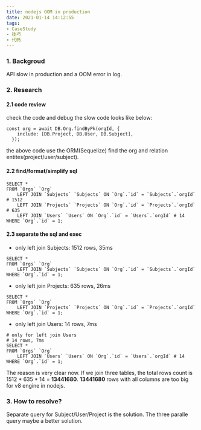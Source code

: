```yaml
---
title: nodejs OOM in production
date: 2021-01-14 14:12:55
tags:
- CaseStudy
- 技巧
- 代码
---
```


### 1. Backgroud
API slow in production and a OOM error in log.

### 2. Research
#### 2.1 code review
check the code and debug the slow code looks like below:
```
const org = await DB.Org.findByPk(orgId, {
    include: [DB.Project, DB.User, DB.Subject],
  });
```
the above code use the ORM(Sequelize) find the org and relation entites(project/user/subject).

#### 2.2 find/format/simplify sql
```
SELECT *
FROM `Orgs` `Org`
	LEFT JOIN `Subjects` `Subjects` ON `Org`.`id` = `Subjects`.`orgId` # 1512
	LEFT JOIN `Projects` `Projects` ON `Org`.`id` = `Projects`.`orgId` # 635
	LEFT JOIN `Users` `Users` ON `Org`.`id` = `Users`.`orgId` # 14
WHERE `Org`.`id` = 1;
```
#### 2.3 separate the sql and exec
- only left join Subjects: 1512 rows, 35ms
```
SELECT *
FROM `Orgs` `Org`
	LEFT JOIN `Subjects` `Subjects` ON `Org`.`id` = `Subjects`.`orgId`
WHERE `Org`.`id` = 1;
```
- only left join Projects: 635 rows, 26ms
```
SELECT *
FROM `Orgs` `Org`
	LEFT JOIN `Projects` `Projects` ON `Org`.`id` = `Projects`.`orgId`
WHERE `Org`.`id` = 1;
```
- only left join Users: 14 rows, 7ms
```
# only for left join Users
# 14 rows, 7ms
SELECT *
FROM `Orgs` `Org`
	LEFT JOIN `Users` `Users` ON `Org`.`id` = `Users`.`orgId` # 14
WHERE `Org`.`id` = 1;
```

The reason is very clear now. If we join three tables, the total rows count is 1512 * 635 * 14 = **13441680**.
**13441680** rows with all columns are too big for v8 engine in nodejs.

### 3. How to resolve?
Separate query for Subject/User/Project is the solution. The three paralle query maybe a better solution.
